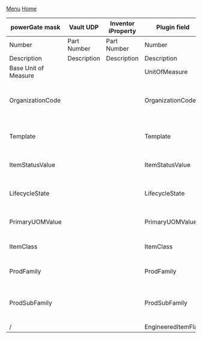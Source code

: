 [Menu](../README.md) [Home](./home.md)

powerGate mask | Vault UDP| Inventor iProperty | Plugin field | API field | Notes|
-- | -- | -- | -- | -- | --
Number | Part Number | Part Number| Number | Number| 
Description | Description| Description | Description |Description| 
Base Unit of Measure | |  | UnitOfMeasure | UnitOfMeasure | Not saved in Vault/Inventor
OrganizationCode | |  | OrganizationCode | OrganizationCode | Not saved in Vault/Inventor: Hardcoded "OPEX_GLOBAL_V1" for test system
Template| |  | Template| Template| Not saved in Vault/Inventor: Hardcoded "Part_PD_Template"
ItemStatusValue| |  | ItemStatusValue| ItemStatusValue| Not saved in Vault/Inventor: Hardcoded "Active"
LifecycleState| |  | LifecycleState| LifecycleState| Not saved in Vault/Inventor: Hardcoded "Design"
PrimaryUOMValue | |  | PrimaryUOMValue | PrimaryUOMValue | Not saved in Vault/Inventor: Selection List
ItemClass| |  | ItemClass| ItemClass| Not saved in Vault/Inventor: Selection List
ProdFamily| |  | ProdFamily| ProdFamily| Not saved in Vault/Inventor: Selection List
ProdSubFamily| |  | ProdSubFamily| ProdSubFamily| Not saved in Vault/Inventor: Selection List depending on `ProdFamily`
/ |  | | EngineeredItemFlag | EngineeredItemFlag | Hardcoded: `$true`
